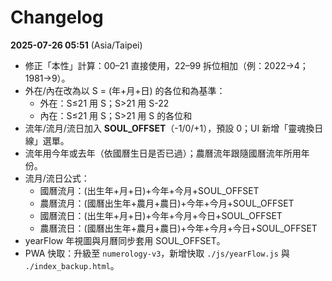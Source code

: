 # Changelog

**2025-07-26 05:51** (Asia/Taipei)
- 修正「本性」計算：00–21 直接使用，22–99 拆位相加（例：2022→4；1981→9）。
- 外在/內在改為以 S = (年+月+日) 的各位和為基準：
  - 外在：S≤21 用 S；S>21 用 S-22
  - 內在：S≤21 用 S；S>21 用 S 的各位和
- 流年/流月/流日加入 **SOUL_OFFSET**（-1/0/+1），預設 0；UI 新增「靈魂換日線」選單。
- 流年用今年或去年（依國曆生日是否已過）；農曆流年跟隨國曆流年所用年份。
- 流月/流日公式：
  - 國曆流月：(出生年+月+日)+今年+今月+SOUL_OFFSET
  - 農曆流月：(國曆出生年+農月+農日)+今年+今月+SOUL_OFFSET
  - 國曆流日：(出生年+月+日)+今年+今月+今日+SOUL_OFFSET
  - 農曆流日：(國曆出生年+農月+農日)+今年+今月+今日+SOUL_OFFSET
- yearFlow 年視圖與月曆同步套用 SOUL_OFFSET。
- PWA 快取：升級至 `numerology-v3`，新增快取 `./js/yearFlow.js` 與 `./index_backup.html`。

